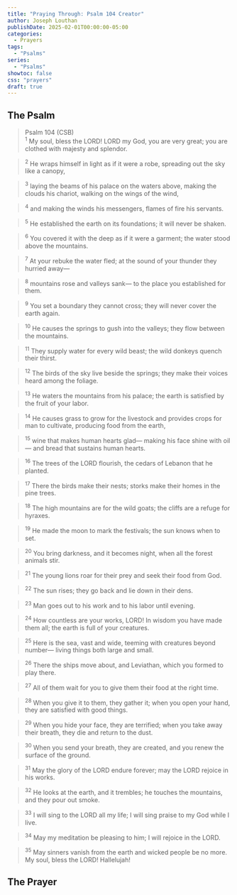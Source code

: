 ```yaml
---
title: "Praying Through: Psalm 104 Creator"
author: Joseph Louthan
publishDate: 2025-02-01T00:00:00-05:00
categories:
  - Prayers
tags:
  - "Psalms"
series:
  - "Psalms"
showtoc: false
css: "prayers"
draft: true
---
```

## The Psalm

>Psalm 104 (CSB)  
><sup>1</sup> My soul, bless the LORD! LORD my God, you are very great; you are clothed with majesty and splendor. 

><sup>2</sup> He wraps himself in light as if it were a robe, spreading out the sky like a canopy, 

><sup>3</sup> laying the beams of his palace on the waters above, making the clouds his chariot, walking on the wings of the wind, 

><sup>4</sup> and making the winds his messengers, flames of fire his servants. 

><sup>5</sup> He established the earth on its foundations; it will never be shaken. 

><sup>6</sup> You covered it with the deep as if it were a garment; the water stood above the mountains. 

><sup>7</sup> At your rebuke the water fled; at the sound of your thunder they hurried away— 

><sup>8</sup> mountains rose and valleys sank— to the place you established for them. 

><sup>9</sup> You set a boundary they cannot cross; they will never cover the earth again. 

><sup>10</sup> He causes the springs to gush into the valleys; they flow between the mountains. 

><sup>11</sup> They supply water for every wild beast; the wild donkeys quench their thirst. 

><sup>12</sup> The birds of the sky live beside the springs; they make their voices heard among the foliage. 

><sup>13</sup> He waters the mountains from his palace; the earth is satisfied by the fruit of your labor. 

><sup>14</sup> He causes grass to grow for the livestock and provides crops for man to cultivate, producing food from the earth, 

><sup>15</sup> wine that makes human hearts glad— making his face shine with oil— and bread that sustains human hearts. 

><sup>16</sup> The trees of the LORD flourish, the cedars of Lebanon that he planted. 

><sup>17</sup> There the birds make their nests; storks make their homes in the pine trees. 

><sup>18</sup> The high mountains are for the wild goats; the cliffs are a refuge for hyraxes. 

><sup>19</sup> He made the moon to mark the festivals; the sun knows when to set. 

><sup>20</sup> You bring darkness, and it becomes night, when all the forest animals stir. 

><sup>21</sup> The young lions roar for their prey and seek their food from God. 

><sup>22</sup> The sun rises; they go back and lie down in their dens. 

><sup>23</sup> Man goes out to his work and to his labor until evening. 

><sup>24</sup> How countless are your works, LORD! In wisdom you have made them all; the earth is full of your creatures. 

><sup>25</sup> Here is the sea, vast and wide, teeming with creatures beyond number— living things both large and small. 

><sup>26</sup> There the ships move about, and Leviathan, which you formed to play there. 

><sup>27</sup> All of them wait for you to give them their food at the right time. 

><sup>28</sup> When you give it to them, they gather it; when you open your hand, they are satisfied with good things. 

><sup>29</sup> When you hide your face, they are terrified; when you take away their breath, they die and return to the dust. 

><sup>30</sup> When you send your breath, they are created, and you renew the surface of the ground. 

><sup>31</sup> May the glory of the LORD endure forever; may the LORD rejoice in his works. 

><sup>32</sup> He looks at the earth, and it trembles; he touches the mountains, and they pour out smoke. 

><sup>33</sup> I will sing to the LORD all my life; I will sing praise to my God while I live. 

><sup>34</sup> May my meditation be pleasing to him; I will rejoice in the LORD. 

><sup>35</sup> May sinners vanish from the earth and wicked people be no more. My soul, bless the LORD! Hallelujah!

## The Prayer

<div style="font-variant: small-caps;">

</div>

```text

```
